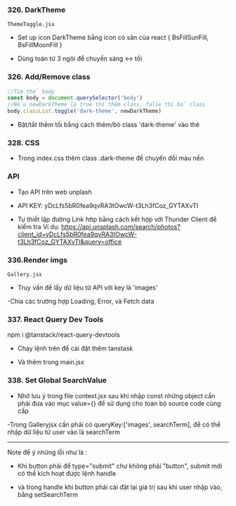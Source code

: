 ### 326. DarkTheme
    ThemeToggle.jsx
- Set up icon DarkTheme bằng icon có sãn của react { BsFillSunFill, BsFillMoonFill }

- Dùng toán tử 3 ngôi để chuyển sáng <-> tối

### 326. Add/Remove class

```js
//Tìm thẻ body
const body = document.querySelector('body')
//Nếu newDarkTheme là true thì thêm class, false thì bỏ class
body.classList.toggle('dark-theme', newDarkTheme)
```

- Bật/tắt thêm tối bằng cách thêm/bỏ class 'dark-theme' vào thẻ <body> 

### 328. CSS
- Trong index.css thêm class .dark-theme để chuyển đổi màu nền

### API
- Tạo API trên web unplash

- API KEY: 
yDcLfs5bR0fea9qvRA3tOwcW-t3Lh3fCoz_GYTAXvTI

- Tự thiết lập đường Link http bằng cách kết hợp với Thunder Client để kiểm tra 
Ví dụ: https://api.unsplash.com/search/photos?client_id=yDcLfs5bR0fea9qvRA3tOwcW-t3Lh3fCoz_GYTAXvTI&query=office

### 336.Render imgs
    Gallery.jsx
- Truy vấn để lấy dữ liệu từ API với key là 'images'

-Chia các trường hợp Loading, Error, và Fetch data

### 337. React Query Dev Tools

npm i @tanstack/react-query-devtools

- Chạy lệnh trên để cài đặt thêm tanstask

- Và thêm <ReactQueryDevtools initialIsOpen={true}/> trong main.jsx

### 338. Set Global SearchValue

- Nhớ lưu ý trong file context.jsx sau khi nhập const những object cần phải đưa vào mục value={}
để sử dụng cho toàn bộ source code cùng cấp

-Trong Galleryjsx cần phải có queryKey:['images', searchTerm], để có thể nhập dữ liệu từ user vào là searchTerm 

--------------------------------
Note để ý những lỗi như là : 

- Khi button phải để type="submit" chư không phải "button", submit mới có thể kích hoạt được lệnh handle

- và trong handle khi button phải cài đặt lại giá trị sau khi user nhập vào, bằng setSearchTerm
